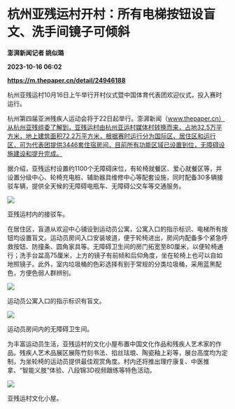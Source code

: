 # 杭州亚残运村开村：所有电梯按钮设盲文、洗手间镜子可倾斜
**澎湃新闻记者 姚似璐**

**2023-10-16 06:02**

**https://m.thepaper.cn/detail/24946188**

杭州亚残运村10月16日上午举行开村仪式暨中国体育代表团欢迎仪式，投入赛时运行。

杭州第四届亚洲残疾人运动会将于22日起举行。澎湃新闻（www.thepaper.cn）从杭州亚残组委了解到，亚残运村由杭州亚运村媒体村转换而来，占地32.5万平方米，地上建筑面积72.2万平方米，根据赛时运行分为国际区、居住区和运行区，可为代表团提供3446套住宿房间，目前所有功能区域已设置到位，无障碍设施建设和提升完成。

据介绍，亚残运村设置约1100个无障碍床位，有轮椅就餐区、爱心就餐区等，并设置分级中心、轮椅充电桩、辅助器具维修中心等配套设施，同时配备30多辆接驳车辆，提供全天候的无障碍电瓶车、无障碍公交车等交通服务。

![](https://imagecloud.thepaper.cn/thepaper/image/274/293/73.png)

亚残运村内的接驳车。

在居住区，盲道从欢迎中心铺设到运动员公寓，公寓入口的指示标识、电梯所有按钮均设置盲文。运动员房间入口安装坡道，便于轮椅进出，房间内配备多个紧急呼救按钮、防撞条、圆角家具等。无障碍卫生间的房门拓宽至80厘米，以便轮椅通行；洗手台盆高75厘米，上方的镜子有前倾和后仰角度，坐在轮椅上也可以自如地照镜子。此外，室内垃圾桶的色彩选择有别于常规的分类垃圾桶，采用蓝黑配色，方便色弱人群辨别。

![](https://imagecloud.thepaper.cn/thepaper/image/274/293/71.png)

运动员公寓入口的指示标识有盲文。

![](https://imagecloud.thepaper.cn/thepaper/image/274/293/72.png)

运动员房间内的无障碍卫生间。

为丰富运动员生活，亚残运村的文化小屋布置中国文化作品和残疾人艺术家的作品。残疾人艺术品展区展陈竹刻书法、掐丝珐琅、陶瓷釉上彩等，展台高度均为定制，为坐轮椅的运动员提供最佳观赏角度。村内还将推出理疗康复、中医推拿、“智能义肢”体验、八段锦3D视频跟练等特色活动。

![](https://imagecloud.thepaper.cn/thepaper/image/274/293/74.png)

亚残运村文化小屋。